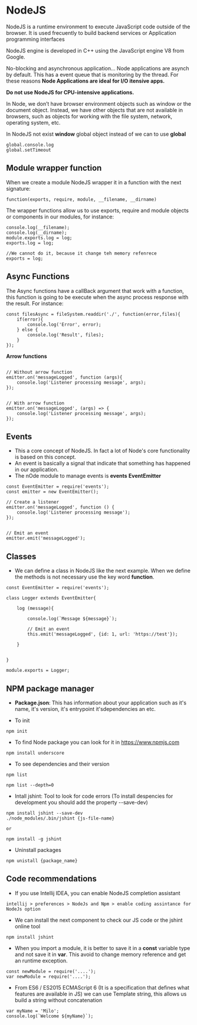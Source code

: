 # NodeJS 

NodeJS is a runtime environment to execute JavaScript code outside of the browser. It is used frecuently to build backend services or Application programming interfaces

NodeJS engine is developed in C++ using the JavaScript engine V8 from Google.

No-blocking and asynchronous application... Node applications are asynch by default. This has a event queue that is monitoring by the thread. For these reasons **Node Applications are ideal for I/O itensive apps.**

**Do not use NodeJS for CPU-intensive applications.**

In Node, we don’t have browser environment objects such as window or the
document object. Instead, we have other objects that are not available in
browsers, such as objects for working with the file system, network, operating
system, etc. 

In NodeJS not exist **window** global object instead of we can to use **global**
```
global.console.log
global.setTimeout
```

## Module wrapper function

When we create a module NodeJS wrapper it in a function with the next signature:

```
function(exports, require, module, __filename, __dirname)

```
The wrapper functions allow us to use exports, require and module objects or components in our modules, for instance:
 
 ```
 console.log(__filename);
 console.log(__dirname);
 module.exports.log = log;
 exports.log = log;
 
 //We cannot do it, because it change teh memory refenrece  
 exports = log;
 ```

## Async Functions

The Async functions have a callBack argument that work with a function, this function is going to be execute when the async process response with the result.
For instance:

```
const filesAsync = fileSystem.readdir('./', function(error,files){
    if(error){
        console.log('Error', error);
    } else {
        console.log('Result', files);
    }
});
```

**Arrow functions**

```

// Without arrow function
emitter.on('messageLogged', function (args){
    console.log('Listener processing message', args);
});


// With arrow function
emitter.on('messageLogged', (args) => {
    console.log('Listener processing message', args);
});

```

## Events

- This a core concept of NodeJS. In fact a lot of Node's core functionality is based on this concept.
- An event is basically a signal that indicate that something has happened in our application.
- The nOde module to manage events is **events** **EventEmitter**

```
const EventEmitter = require('events');
const emitter = new EventEmitter();

// Create a listener
emitter.on('messageLogged', function () {
    console.log('Listener processing message');
});


// Emit an event
emitter.emit('messageLogged');
```

## Classes 

- We can define a class in NodeJS like the next example. When we define the methods is not necessary use the key word **function**.
```
const EventEmitter = require('events');

class Logger extends EventEmitter{

    log (message){

        console.log(`Message ${message}`);

        // Emit an event
        this.emit('messageLogged', {id: 1, url: 'https://test'});

    }


}

module.exports = Logger;

```

## NPM package manager

- **Package.json**: This has information about your application such as it's name, it's version, it's entrypoint it'sdependencies an etc.

- To init
```
npm init
```

- To find Node package you can look for it in https://www.npmjs.com
```
npm install underscore
```

- To see dependencies and their version 
```
npm list
```
```
npm list --depth=0
```

- Intall jshint: Tool to look for code errors (To install despencies for development you should add the property --save-dev)
```
npm install jshint --save-dev
./node_modules/.bin/jshint {js-file-name}

or

npm install -g jshint
```

- Uninstall packages
```
npm unistall {package_name}
```

## Code recommendations

- If you use Intellij IDEA, you can enable NodeJS completion assistant
```
intellij > preferences > NodeJs and Npm > enable coding assintance for NodeJs option
```

- We can install the next component to check our JS code or the jshint online tool
```
npm install jshint
```

- When you import a module, it is better to save it in a **const** variable type and not save it in **var**.
This avoid to change memory reference and get an runtime exception.

```
const newModule = require('....');
var newModule = require('....');
```

- From ES6 / ES2015 ECMAScript 6 (It is a specification that defines what features are available in JS) 
we can use Template string, this allows us build a string without concatenation 

```
var myName = 'Milo';
console.log(`Welcome ${myName}`);
```
